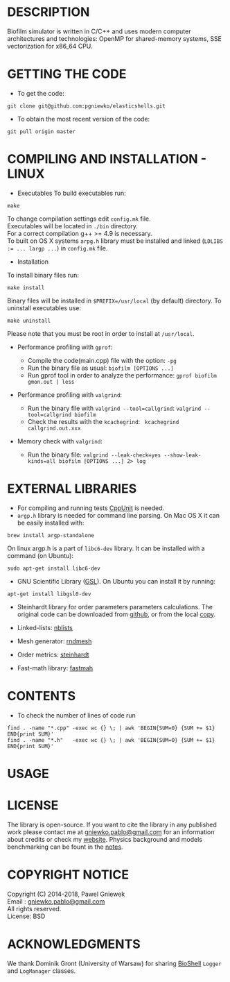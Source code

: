 DESCRIPTION
==================================================

Biofilm simulator is written in C/C++ and uses modern computer
architectures and technologies: OpenMP for shared-memory systems, 
SSE vectorization for x86_64 CPU.

GETTING THE CODE
==================================================
* To get the code:
```
git clone git@github.com:pgniewko/elasticshells.git
```

* To obtain the most recent version of the code:
```
git pull origin master
```

COMPILING AND INSTALLATION - LINUX
==================================================

* Executables
To build executables run:
```
make
```
To change compilation settings edit `config.mk` file.  
Executables will be located in `./bin` directory.  
For a correct compilation g++ >= 4.9 is necessary.  
To built on OS X systems `arpg.h` library must be installed and linked (`LDLIBS   := ... largp ...`) in `config.mk` file.

* Installation

To install binary files run:
```
make install
```

Binary files will be installed in `$PREFIX=/usr/local` (by default) directory.
To uninstall executables use:
```
make uninstall
```
Please note that you must be root in order to install at `/usr/local`.

* Performance profiling with `gprof`:
    + Compile the code(main.cpp) file with the option: 
        `-pg`
    + Run the binary file as usual: 
        `biofilm [OPTIONS ...]`
    + Run gprof tool in order to analyze the performance:
        `gprof biofilm gmon.out | less`

* Performance profiling with `valgrind`:
    + Run the binary file with `valgrind --tool=callgrind`:
        `valgrind --tool=callgrind biofilm`
    + Check the results with the `kcachegrind`:
        ` kcachegrind callgrind.out.xxx`

* Memory check with `valgrind`:
    + Run the binary file:
        `valgrind --leak-check=yes --show-leak-kinds=all biofilm [OPTIONS ...] 2> log`

EXTERNAL LIBRARIES
================
* For compiling and running tests [CppUnit](sourceforge.net/projects/cppunit) is needed.
* ```argp.h``` library is needed for command line parsing. On Mac OS X it can be easily installed with:
```
brew install argp-standalone
```

On linux argp.h is a part of ```libc6-dev``` library. It can be installed with a command (on Ubuntu):
```
sudo apt-get install libc6-dev
```

* GNU Scientific Library ([GSL](http://www.gnu.org/software/gsl/)).
On Ubuntu you can install it by running:
```
apt-get install libgsl0-dev
```

* Steinhardt library for order parameters parameters calculations.
The original code can be downloaded from [github](https://github.com/nquesada/steinhardt),
or from the local [copy](https://bitbucket.org/pawelgniewek/steinhardt). 

* Linked-lists: [nblists](https://github.com/pgniewko/nblists)
* Mesh generator: [rndmesh](https://github.com/pgniewko/rndmesh)
* Order metrics: [steinhardt](https://github.com/pgniewko/steinhardt)
* Fast-math library: [fastmah](https://github.com/pgniewko/fastmath)

CONTENTS
========

* To check the number of lines of code run
```
find . -name "*.cpp" -exec wc {} \; | awk 'BEGIN{SUM=0} {SUM += $1} END{print SUM}'
find . -name "*.h"   -exec wc {} \; | awk 'BEGIN{SUM=0} {SUM += $1} END{print SUM}'
```


USAGE
=====


LICENSE
=======
The library is open-source. If you want to cite the library in any published work please contact me at gniewko.pablo@gmail.com 
for an information about credits or check my [website](http://meetpg.pl). Physics background and models benchmarking can be fount in the [notes](http://meetpg.pl/notes.html).

COPYRIGHT NOTICE
================
Copyright (C) 2014-2018,  Pawel Gniewek  
Email  : gniewko.pablo@gmail.com  
All rights reserved.  
License: BSD  

ACKNOWLEDGMENTS
===============
We thank Dominik Gront (University of Warsaw) for sharing [BioShell](http://bioshell.pl/) `Logger` and
`LogManager` classes.
